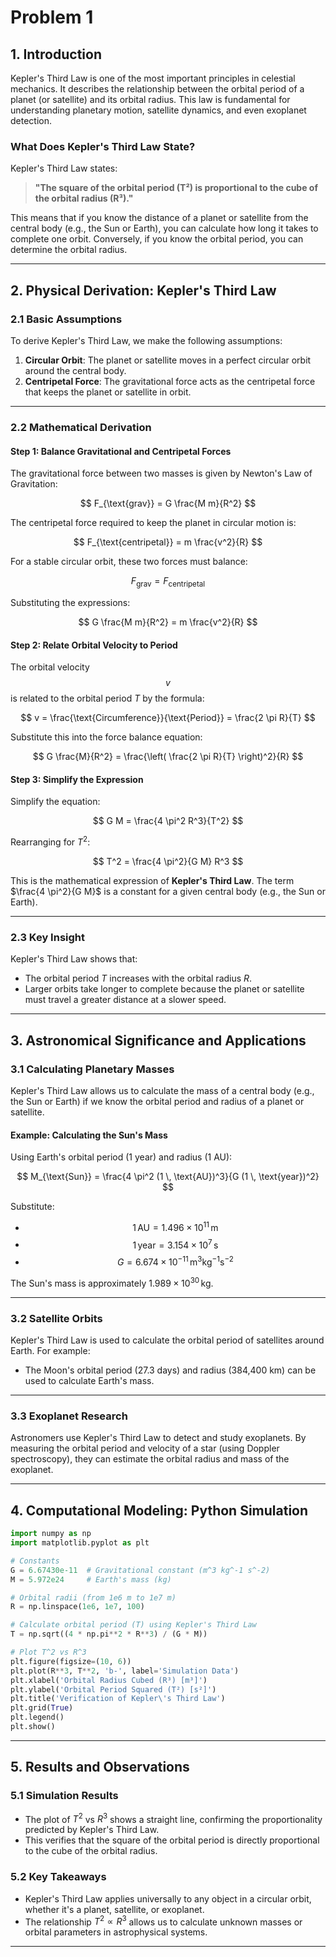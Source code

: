 # Problem 1

## **1. Introduction**

Kepler's Third Law is one of the most important principles in celestial mechanics. It describes the relationship between the orbital period of a planet (or satellite) and its orbital radius. This law is fundamental for understanding planetary motion, satellite dynamics, and even exoplanet detection.

### **What Does Kepler's Third Law State?**
Kepler's Third Law states:
> **"The square of the orbital period (T²) is proportional to the cube of the orbital radius (R³)."**

This means that if you know the distance of a planet or satellite from the central body (e.g., the Sun or Earth), you can calculate how long it takes to complete one orbit. Conversely, if you know the orbital period, you can determine the orbital radius.

---

## **2. Physical Derivation: Kepler's Third Law**

### **2.1 Basic Assumptions**
To derive Kepler's Third Law, we make the following assumptions:
1. **Circular Orbit**: The planet or satellite moves in a perfect circular orbit around the central body.
2. **Centripetal Force**: The gravitational force acts as the centripetal force that keeps the planet or satellite in orbit.

---

### **2.2 Mathematical Derivation**

#### **Step 1: Balance Gravitational and Centripetal Forces**
The gravitational force between two masses is given by Newton's Law of Gravitation:

$$
F_{\text{grav}} = G \frac{M m}{R^2}
$$

The centripetal force required to keep the planet in circular motion is:

$$
F_{\text{centripetal}} = m \frac{v^2}{R}
$$

For a stable circular orbit, these two forces must balance:

$$
F_{\text{grav}} = F_{\text{centripetal}}
$$

Substituting the expressions:

$$
G \frac{M m}{R^2} = m \frac{v^2}{R}
$$

#### **Step 2: Relate Orbital Velocity to Period**
The orbital velocity $$v$$ is related to the orbital period $T$ by the formula:

$$
v = \frac{\text{Circumference}}{\text{Period}} = \frac{2 \pi R}{T}
$$

Substitute this into the force balance equation:

$$
G \frac{M}{R^2} = \frac{\left( \frac{2 \pi R}{T} \right)^2}{R}
$$

#### **Step 3: Simplify the Expression**
Simplify the equation:

$$
G M = \frac{4 \pi^2 R^3}{T^2}
$$

Rearranging for $T^2$:

$$
T^2 = \frac{4 \pi^2}{G M} R^3
$$

This is the mathematical expression of **Kepler's Third Law**. The term $\frac{4 \pi^2}{G M}$ is a constant for a given central body (e.g., the Sun or Earth).

---

### **2.3 Key Insight**
Kepler's Third Law shows that:
- The orbital period $T$ increases with the orbital radius $R$.
- Larger orbits take longer to complete because the planet or satellite must travel a greater distance at a slower speed.

---

## **3. Astronomical Significance and Applications**

### **3.1 Calculating Planetary Masses**
Kepler's Third Law allows us to calculate the mass of a central body (e.g., the Sun or Earth) if we know the orbital period and radius of a planet or satellite.

#### **Example: Calculating the Sun's Mass**
Using Earth's orbital period (1 year) and radius (1 AU):

$$
M_{\text{Sun}} = \frac{4 \pi^2 (1 \, \text{AU})^3}{G (1 \, \text{year})^2}
$$

Substitute:
- $$1 \, \text{AU} = 1.496 \times 10^{11} \, \text{m}$$
- $$1 \, \text{year} = 3.154 \times 10^7 \, \text{s}$$
- $$G = 6.674 \times 10^{-11} \, \text{m}^3 \text{kg}^{-1} \text{s}^{-2}$$

The Sun's mass is approximately $1.989 \times 10^{30} \, \text{kg}$.

---

### **3.2 Satellite Orbits**
Kepler's Third Law is used to calculate the orbital period of satellites around Earth. For example:
- The Moon's orbital period (27.3 days) and radius (384,400 km) can be used to calculate Earth's mass.

---

### **3.3 Exoplanet Research**
Astronomers use Kepler's Third Law to detect and study exoplanets. By measuring the orbital period and velocity of a star (using Doppler spectroscopy), they can estimate the orbital radius and mass of the exoplanet.

---

## **4. Computational Modeling: Python Simulation**


```python
import numpy as np
import matplotlib.pyplot as plt

# Constants
G = 6.67430e-11  # Gravitational constant (m^3 kg^-1 s^-2)
M = 5.972e24     # Earth's mass (kg)

# Orbital radii (from 1e6 m to 1e7 m)
R = np.linspace(1e6, 1e7, 100)

# Calculate orbital period (T) using Kepler's Third Law
T = np.sqrt((4 * np.pi**2 * R**3) / (G * M))

# Plot T^2 vs R^3
plt.figure(figsize=(10, 6))
plt.plot(R**3, T**2, 'b-', label='Simulation Data')
plt.xlabel('Orbital Radius Cubed (R³) [m³]')
plt.ylabel('Orbital Period Squared (T²) [s²]')
plt.title('Verification of Kepler\'s Third Law')
plt.grid(True)
plt.legend()
plt.show()
```

---

## **5. Results and Observations**

### **5.1 Simulation Results**
- The plot of $T^2$ vs $R^3$ shows a straight line, confirming the proportionality predicted by Kepler's Third Law.
- This verifies that the square of the orbital period is directly proportional to the cube of the orbital radius.

### **5.2 Key Takeaways**
- Kepler's Third Law applies universally to any object in a circular orbit, whether it's a planet, satellite, or exoplanet.
- The relationship $T^2 \propto R^3$ allows us to calculate unknown masses or orbital parameters in astrophysical systems.

---


